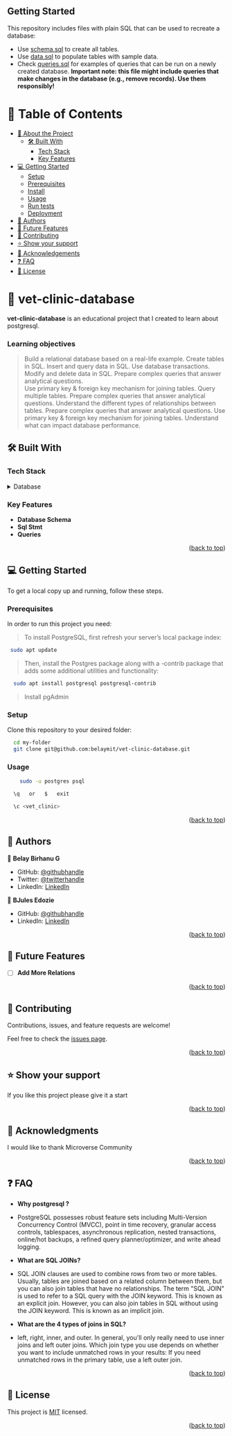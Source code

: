 ## Getting Started

This repository includes files with plain SQL that can be used to recreate a database:

- Use [schema.sql](./schema.sql) to create all tables.
- Use [data.sql](./data.sql) to populate tables with sample data.
- Check [queries.sql](./queries.sql) for examples of queries that can be run on a newly created database. **Important note: this file might include queries that make changes in the database (e.g., remove records). Use them responsibly!**

<a name="readme-top"></a>


<!-- TABLE OF CONTENTS -->

# 📗 Table of Contents

- [📖 About the Project](#about-project)
  - [🛠 Built With](#built-with)
    - [Tech Stack](#tech-stack)
    - [Key Features](#key-features)
- [💻 Getting Started](#getting-started)
  - [Setup](#setup)
  - [Prerequisites](#prerequisites)
  - [Install](#install)
  - [Usage](#usage)
  - [Run tests](#run-tests)
  - [Deployment](#triangular_flag_on_post-deployment)
- [👥 Authors](#authors)
- [🔭 Future Features](#future-features)
- [🤝 Contributing](#contributing)
- [⭐️ Show your support](#support)
- [🙏 Acknowledgements](#acknowledgements)
- [❓ FAQ](#faq)
- [📝 License](#license)

<!-- PROJECT DESCRIPTION -->

# 📖 vet-clinic-database <a name="about-project"></a>


**vet-clinic-database** is an educational project that I created to learn about postgresql.

### Learning objectives

>   Build a relational database based on a real-life example.
>   Create tables in SQL.
>   Insert and query data in SQL.
>   Use database transactions.
>   Modify and delete data in SQL.
>   Prepare complex queries that answer analytical questions.   
>   Use primary key & foreign key mechanism for joining tables.
>   Query multiple tables.
>   Prepare complex queries that answer analytical questions.
>   Understand the different types of relationships between tables.
>   Prepare complex queries that answer analytical questions.
>   Use primary key & foreign key mechanism for joining tables.
>   Understand what can impact database performance.



## 🛠 Built With <a name="built-with"></a>

### Tech Stack <a name="tech-stack"></a>

<details>
<summary>Database</summary>
  <ul>
    <li><a href="https://www.postgresql.org/">PostgreSQL</a></li>
  </ul>
</details>

<!-- Features -->

### Key Features <a name="key-features"></a>


- **Database Schema**
- **Sql Stmt**
- **Queries**

<p align="right">(<a href="#readme-top">back to top</a>)</p>


<!-- GETTING STARTED -->

## 💻 Getting Started <a name="getting-started"></a>

To get a local copy up and running, follow these steps.

### Prerequisites

In order to run this project you need:

> To install PostgreSQL, first refresh your server’s local package index:
  ```sh
   sudo apt update
  ```
> Then, install the Postgres package along with a -contrib package that adds some additional utilities and functionality:
  ```sh
    sudo apt install postgresql postgresql-contrib
  ```
> Install pgAdmin

### Setup

Clone this repository to your desired folder:


```sh
  cd my-folder
  git clone git@github.com:belaymit/vet-clinic-database.git
```

### Usage
```sh
    sudo -u postgres psql
```
```sh
  \q   or   $   exit
```
```sh
  \c <vet_clinic>
```
<p align="right">(<a href="#readme-top">back to top</a>)</p>

<!-- AUTHORS -->

## 👥 Authors <a name="authors"></a>

👤 **Belay Birhanu G**

- GitHub: [@githubhandle](https://github.com/belaymit)
- Twitter: [@twitterhandle](https://twitter.com/2belamit)
- LinkedIn: [LinkedIn](https://www.linkedin.com/in/belay-birhanu-144ba714b/)


👤 **BJules Edozie**

- GitHub: [@githubhandle](https://github.com/julzedz)
- LinkedIn: [LinkedIn](https://www.linkedin.com/in/jules-edozie-b59b94234/)

<p align="right">(<a href="#readme-top">back to top</a>)</p>

<!-- FUTURE FEATURES -->

## 🔭 Future Features <a name="future-features"></a>


- [ ] **Add More Relations**

<p align="right">(<a href="#readme-top">back to top</a>)</p>

<!-- CONTRIBUTING -->

## 🤝 Contributing <a name="contributing"></a>

Contributions, issues, and feature requests are welcome!

Feel free to check the [issues page](https://github.com/belaymit/vet-clinic-database/issues).

<p align="right">(<a href="#readme-top">back to top</a>)</p>

<!-- SUPPORT -->

## ⭐️ Show your support <a name="support"></a>


If you like this project please give it a start

<p align="right">(<a href="#readme-top">back to top</a>)</p>

<!-- ACKNOWLEDGEMENTS -->

## 🙏 Acknowledgments <a name="acknowledgements"></a>


I would like to thank Microverse Community

<p align="right">(<a href="#readme-top">back to top</a>)</p>

<!-- FAQ (optional) -->

## ❓ FAQ <a name="faq"></a>

- **Why postgresql ?**

- PostgreSQL possesses robust feature sets including Multi-Version Concurrency Control (MVCC), point in time recovery, granular access controls, tablespaces, asynchronous replication, nested transactions, online/hot backups, a refined query planner/optimizer, and write ahead logging.

- **What are SQL JOINs?**
- SQL JOIN clauses are used to combine rows from two or more tables. Usually, tables are joined based on a related column between them, but you can also join tables that have no relationships. The term "SQL JOIN" is used to refer to a SQL query with the JOIN keyword. This is known as an explicit join. However, you can also join tables in SQL without using the JOIN keyword. This is known as an implicit join.

- **What are the 4 types of joins in SQL?**
- left, right, inner, and outer. In general, you'll only really need to use inner joins and left outer joins. Which join type you use depends on whether you want to include unmatched rows in your results: If you need unmatched rows in the primary table, use a left outer join.
<p align="right">(<a href="#readme-top">back to top</a>)</p>

<!-- LICENSE -->

## 📝 License <a name="license"></a>

This project is [MIT](./LICENSE.md) licensed.

<p align="right">(<a href="#readme-top">back to top</a>)</p>
